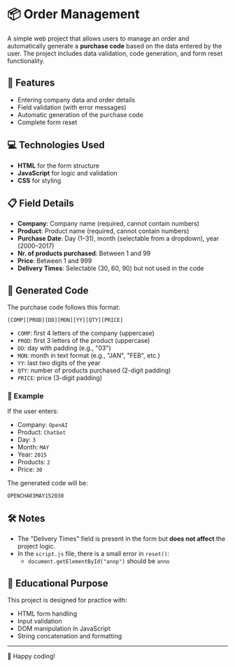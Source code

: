 # 📦 Order Management

A simple web project that allows users to manage an order and automatically generate a **purchase code** based on the data entered by the user. The project includes data validation, code generation, and form reset functionality.

## 🧩 Features

- Entering company data and order details
- Field validation (with error messages)
- Automatic generation of the purchase code
- Complete form reset

## 💻 Technologies Used

- **HTML** for the form structure
- **JavaScript** for logic and validation
- **CSS** for styling


## 📋 Field Details

- **Company**: Company name (required, cannot contain numbers)
- **Product**: Product name (required, cannot contain numbers)
- **Purchase Date**: Day (1–31), month (selectable from a dropdown), year (2000–2017)
- **Nr. of products purchased**: Between 1 and 99
- **Price**: Between 1 and 999
- **Delivery Times**: Selectable (30, 60, 90) but not used in the code

## 🔐 Generated Code

The purchase code follows this format:

`[COMP][PROD][DD][MON][YY][QTY][PRICE]`

- `COMP`: first 4 letters of the company (uppercase)
- `PROD`: first 3 letters of the product (uppercase)
- `DD`: day with padding (e.g., "03")
- `MON`: month in text format (e.g., "JAN", "FEB", etc.)
- `YY`: last two digits of the year
- `QTY`: number of products purchased (2-digit padding)
- `PRICE`: price (3-digit padding)

### 🧪 Example

If the user enters:
- Company: `OpenAI`
- Product: `Chatbot`
- Day: `3`
- Month: `MAY`
- Year: `2015`
- Products: `2`
- Price: `30`

The generated code will be:

`OPENCHA03MAY152030`

## 🛠️ Notes

- The "Delivery Times" field is present in the form but **does not affect** the project logic.
- In the `script.js` file, there is a small error in `reset()`:
  - `document.getElementById("annp")` should be `anno`

## 🧠 Educational Purpose

This project is designed for practice with:
- HTML form handling
- Input validation
- DOM manipulation in JavaScript
- String concatenation and formatting

---

🚀 Happy coding!
